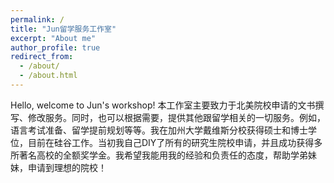 ```yaml
---
permalink: /
title: "Jun留学服务工作室"
excerpt: "About me"
author_profile: true
redirect_from: 
  - /about/
  - /about.html
---
```


Hello, welcome to Jun's workshop! 本工作室主要致力于北美院校申请的文书撰写、修改服务。同时，也可以根据需要，提供其他跟留学相关的一切服务。例如，语言考试准备、留学提前规划等等。我在加州大学戴维斯分校获得硕士和博士学位，目前在硅谷工作。当初我自己DIY了所有的研究生院校申请，并且成功获得多所著名高校的全额奖学金。我希望我能用我的经验和负责任的态度，帮助学弟妹妹，申请到理想的院校！


